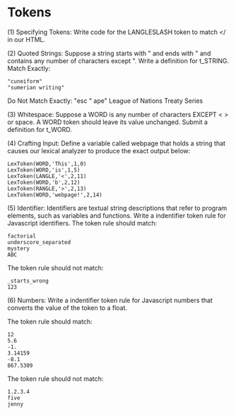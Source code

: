 # Tokens

(1) Specifying Tokens:  Write code for the LANGLESLASH token to match </ in our HTML.

(2) Quoted Strings:  Suppose a string starts with " and ends with " and contains any number of characters except ". Write a definition for t_STRING. Match Exactly:
    
    "cuneiform"
    "sumerian writing"
    
Do Not Match Exactly:
    "esc \" ape"
    League of Nations Treaty Series
    
(3) Whitespace:  Suppose a WORD is any number of characters EXCEPT < > or space. A WORD token should leave its value unchanged. Submit a definition for t_WORD.

(4) Crafting Input:  Define a variable called webpage that holds a string that causes our lexical analyzer to produce the exact output below: 

    LexToken(WORD,'This',1,0)
    LexToken(WORD,'is',1,5)
    LexToken(LANGLE,'<',2,11)
    LexToken(WORD,'b',2,12)
    LexToken(RANGLE,'>',2,13)
    LexToken(WORD,'webpage!',2,14)
    
(5) Identifier:  Identifiers are textual string descriptions that refer to program elements, such as variables and functions. Write a indentifier token rule for Javascript identifiers. The token rule should match:

    factorial
    underscore_separated
    mystery
    ABC

The token rule should not match:

    _starts_wrong
    123

(6) Numbers:  Write a indentifier token rule for Javascript numbers that converts the value of the token to a float.

The token rule should match:

    12
    5.6
    -1.
    3.14159
    -8.1
    867.5309

The token rule should not match:

    1.2.3.4
    five
    jenny

